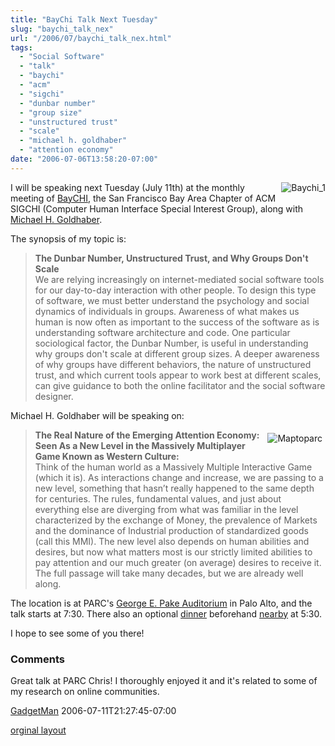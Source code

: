 ```yaml
---
title: "BayChi Talk Next Tuesday"
slug: "baychi_talk_nex"
url: "/2006/07/baychi_talk_nex.html"
tags:
  - "Social Software"
  - "talk"
  - "baychi"
  - "acm"
  - "sigchi"
  - "dunbar number"
  - "group size"
  - "unstructured trust"
  - "scale"
  - "michael h. goldhaber"
  - "attention economy"
date: "2006-07-06T13:58:20-07:00"
---
```

<p><img border="0" src="http://lifewithalacrity.blogs.com/photos/uncategorized/baychi_1.gif" title="Baychi_1" alt="Baychi_1" style="margin: 0px 0px 5px 5px; float: right;" />
I will be speaking next Tuesday (July 11th) at the monthly meeting of <a href="http://www.baychi.org/calendar/20060711/">BayCHI</a>, the San Francisco Bay Area Chapter of ACM SIGCHI (Computer Human Interface Special Interest Group), along with <a href="http://www.goldhaber.org/">Michael H. Goldhaber</a>.</p>
<p>The synopsis of my topic is:</p>
<blockquote><p><strong>The Dunbar Number, Unstructured Trust, and Why Groups Don't Scale</strong><br /> We are relying increasingly on internet-mediated social software tools for our day-to-day interaction with other people. To design this type of software, we must better understand the psychology and social dynamics of individuals in groups. Awareness of what makes us human is now often as important to the success of the software as is understanding software architecture and code. One particular sociological factor, the Dunbar Number, is useful in understanding why groups don't scale at different group sizes. A deeper awareness of why groups have different behaviors, the nature
of unstructured trust, and which current tools appear to work best at different scales, can give guidance to both the online facilitator and the social software designer.</p></blockquote>
<p>Michael H. Goldhaber will be speaking on:</p>
<blockquote><p><a href="http://www.parc.com/about/directions.html"><img border="0" alt="Maptoparc" title="Maptoparc" src="http://lifewithalacrity.blogs.com/photos/uncategorized/maptoparc.gif" style="margin: 5px; float: right;" /></a><strong>The Real Nature of the Emerging Attention Economy: Seen As a New Level in the Massively Multiplayer Game Known as Western Culture:</strong><br /> Think of the human world as a Massively Multiple Interactive Game (which it is). As interactions change and increase, we are passing to a new level, something that hasn’t really happened to the same depth for centuries. The rules, fundamental values, and just about everything else are diverging from what was familiar in the level characterized by the exchange of Money, the prevalence of Markets and the dominance of Industrial production of standardized goods (call this MMI). The new level also depends on human abilities and desires, but now what matters most is our strictly limited abilities to pay attention and our much greater (on average) desires to receive it. The full passage will take many decades, but we are already well along.</p></blockquote>
<p>The location is at PARC's <a href="http://www.baychi.org/program/directions/">George E. Pake Auditorium</a> in Palo Alto, and the talk starts at 7:30. There also an optional <a href="http://www.baychi.org/calendar/20060711/dinner/">dinner</a> beforehand <a href="http://www.californiacafe.com/palo_alto.php">nearby</a> at 5:30.</p>
<p>I hope to see some of you there!</p>
<footer><h3>Comments</h3>
<div class="u-comment h-cite">
<p class="p-content p-name">Great talk at PARC Chris!  I thoroughly enjoyed it and it's related to some of my research on online communities.
</p>
<a class="u-author h-card" href="http://www.the-gadgetman.com/blog">GadgetMan</a>
<time class="dt-published" datetime="2006-07-11T21:27:45-07:00">2006-07-11T21:27:45-07:00</time>
</div>
</footer>
<p class="previous"><a href="/previous/2006/07/baychi_talk_nex.html" rel="syndication">orginal layout</a></p>
